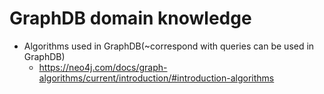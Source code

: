 # GraphDB domain knowledge

* Algorithms used in GraphDB(~correspond with queries can be used in GraphDB)
  * https://neo4j.com/docs/graph-algorithms/current/introduction/#introduction-algorithms
